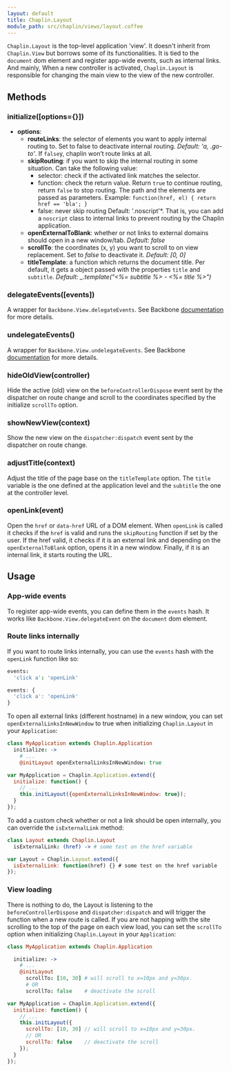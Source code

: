 ```yaml
---
layout: default
title: Chaplin.Layout
module_path: src/chaplin/views/layout.coffee
---
```


`Chaplin.Layout` is the top-level application 'view'. It doesn't inherit from `Chaplin.View` but borrows some of its functionalities. It is tied to the `document` dom element and register app-wide events, such as internal links. And mainly, When a new controller is activated, `Chaplin.Layout` is responsible for changing the main view to the view of the new controller.

<h2 id="methods">Methods</h2>

<h3 class="module-member" id="initialize">initialize([options={}])</h3>

* **options**:
    * **routeLinks**: the selector of elements you want to apply internal routing to. Set to false to deactivate internal routing. *Default: 'a, .go-to'*. If `false`y, chaplin won’t route links at all.
    * **skipRouting**: if you want to skip the internal routing in some situation. Can take the following value:
        * selector: check if the activated link matches the selector.
        * function: check the return value. Return `true` to continue routing, return `false` to stop routing. The path and the elements are passed as parameters. Example: `function(href, el) { return href == 'bla'; }`
        * false: never skip routing
    Default: '.noscript'*. That is, you can add a `noscript` class to internal links to prevent routing by the Chaplin application.
    * **openExternalToBlank**: whether or not links to external domains should open in a new window/tab. *Default: false*
    * **scrollTo**: the coordinates (x, y) you want to scroll to on view replacement. Set to *false* to deactivate it. *Default: [0, 0]*
    * **titleTemplate**: a function which returns the document title. Per default, it gets a object passed with the properties `title` and `subtitle`. *Default: _.template("<%= subtitle %> - <%= title %>")*


<h3 class="module-member" id="delegateEvents">delegateEvents([events])</h3>

A wrapper for `Backbone.View.delegateEvents`. See Backbone [documentation](http://backbonejs.org/#View-delegateEvents) for more details.


<h3 class="module-member" id="undelegateEvents">undelegateEvents()</h3>

A wrapper for `Backbone.View.undelegateEvents`. See Backbone [documentation](http://backbonejs.org/#View-undelegateEvents) for more details.


<h3 class="module-member" id="hideOldView">hideOldView(controller)</h3>

Hide the active (old) view on the `beforeControllerDispose` event sent by the dispatcher on route change and scroll to the coordinates specified by the initialize `scrollTo` option.


<h3 class="module-member" id="showNewView">showNewView(context)</h3>

Show the new view on the `dispatcher:dispatch` event sent by the dispatcher on route change.


<h3 class="module-member" id="adjustTitle">adjustTitle(context)</h3>

Adjust the title of the page base on the `titleTemplate` option. The `title` variable is the one defined at the application level and the `subtitle` the one at the controller level.


<h3 class="module-member" id="openLink">openLink(event)</h3>

Open the `href` or `data-href` URL of a DOM element. When `openLink` is called it checks if the `href` is valid and runs the `skipRouting` function if set by the user. If the href valid, it checks if it is an external link and depending on the `openExternalToBlank` option, opens it in a new window. Finally, if it is an internal link, it starts routing the URL.

## Usage

### App-wide events

To register app-wide events, you can define them in the `events` hash. It works like `Backbone.View.delegateEvent` on the `document` dom element.


### Route links internally

If you want to route links internally, you can use the `events` hash with the `openLink` function like so:

```coffeescript
events:
  'click a': 'openLink'
```

```javascript
events: {
  'click a': 'openLink'
}
```

To open all external links (different hostname) in a new window, you can set `openExternalLinksInNewWindow` to true when initializing `Chaplin.Layout` in your `Application`:

```coffeescript
class MyApplication extends Chaplin.Application
  initialize: ->
    # ...
    @initLayout openExternalLinksInNewWindow: true
```

```javascript
var MyApplication = Chaplin.Application.extend({
  initialize: function() {
    // ...
    this.initLayout({openExternalLinksInNewWindow: true});
  }
});
```

To add a custom check whether or not a link should be open internally, you can override the `isExternalLink` method:

```coffeescript
class Layout extends Chaplin.Layout
  isExternalLink: (href) -> # some test on the href variable
```

```javascript
var Layout = Chaplin.Layout.extend({
  isExternalLink: function(href) {} # some test on the href variable
});
```

### View loading

There is nothing to do, the Layout is listening to the `beforeControllerDispose` and `dispatcher:dispatch` and will trigger the function when a new route is called. If you are not happing with the site scrolling to the top of the page on each view load, you can set the `scrollTo` option when initializing `Chaplin.Layout` in your `Application`:

```coffeescript
class MyApplication extends Chaplin.Application

  initialize: ->
    # ...
    @initLayout
      scrollTo: [10, 30] # will scroll to x=10px and y=30px.
      # OR
      scrollTo: false    # deactivate the scroll
```

```javascript
var MyApplication = Chaplin.Application.extend({
  initialize: function() {
    // ...
    this.initLayout({
      scrollTo: [10, 30] // will scroll to x=10px and y=30px.
      // OR
      scrollTo: false    // deactivate the scroll
    });
  }
});
```
